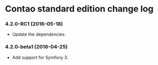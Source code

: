 # Contao standard edition change log

### 4.2.0-RC1 (2016-05-18)

 * Update the dependencies.

### 4.2.0-beta1 (2016-04-25)

 * Add support for Symfony 3.
